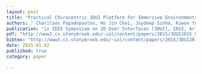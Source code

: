```yaml
---
layout: post
title: "Practical Chirocentric 3DUI Platform for Immersive Environments"
authors: " Charilaos Papadopoulos, Ho Jin Choi, Joydeep Sinha, Kiwon Yun, Arie E. Kaufman, Dimitris Samaras, Bireswar Laha"
publication: "in IEEE Symposium on 3D User Interfaces (3DUI), 2015, Arles/France"
pdf: "http://www3.cs.stonybrook.edu/~ial/content/papers/2015/3DUI2015_ChiropracticUI.pdf"
bibtex: "http://www3.cs.stonybrook.edu/~ial/content/papers/2015/3DUI2015_ChiropracticUI.bib"
date: 2015-01-02
published: true
category: paper

---
```



